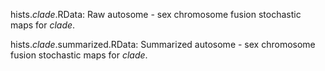 hists.*clade*.RData: Raw autosome - sex chromosome fusion stochastic maps for *clade*.

hists.*clade*.summarized.RData: Summarized autosome - sex chromosome fusion stochastic maps for *clade*.
